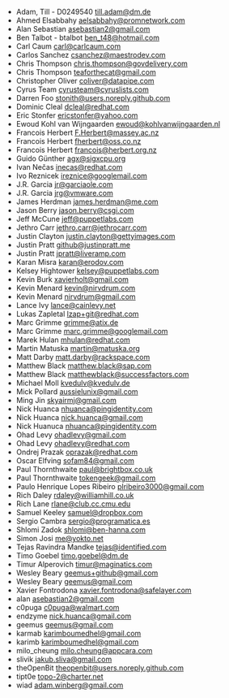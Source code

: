 * Adam, Till - D0249540 <till.adam@dm.de>
* Ahmed Elsabbahy <aelsabbahy@promnetwork.com>
* Alan Sebastian <asebastian2@gmail.com>
* Ben Talbot - btalbot <ben_t48@hotmail.com>
* Carl Caum <carl@carlcaum.com>
* Carlos Sanchez <csanchez@maestrodev.com>
* Chris Thompson <chris.thompson@govdelivery.com>
* Chris Thompson <teaforthecat@gmail.com>
* Christopher Oliver <coliver@datapipe.com>
* Cyrus Team <cyrusteam@cyruslists.com>
* Darren Foo <stonith@users.noreply.github.com>
* Dominic Cleal <dcleal@redhat.com>
* Eric Stonfer <ericstonfer@yahoo.com>
* Ewoud Kohl van Wijngaarden <ewoud@kohlvanwijngaarden.nl>
* Francois Herbert <F.Herbert@massey.ac.nz>
* Francois Herbert <fherbert@oss.co.nz>
* Francois Herbert <francois@herbert.org.nz>
* Guido Günther <agx@sigxcpu.org>
* Ivan Nečas <inecas@redhat.com>
* Ivo Reznicek <ireznice@googlemail.com>
* J.R. Garcia <jr@garciaole.com>
* J.R. Garcia <jrg@vmware.com>
* James Herdman <james.herdman@me.com>
* Jason Berry <jason.berry@csgi.com>
* Jeff McCune <jeff@puppetlabs.com>
* Jethro Carr <jethro.carr@jethrocarr.com>
* Justin Clayton <justin.clayton@gettyimages.com>
* Justin Pratt <github@justinpratt.me>
* Justin Pratt <jpratt@liveramp.com>
* Karan Misra <karan@erodov.com>
* Kelsey Hightower <kelsey@puppetlabs.com>
* Kevin Burk <xavierholt@gmail.com>
* Kevin Menard <kevin@nirvdrum.com>
* Kevin Menard <nirvdrum@gmail.com>
* Lance Ivy <lance@cainlevy.net>
* Lukas Zapletal <lzap+git@redhat.com>
* Marc Grimme <grimme@atix.de>
* Marc Grimme <marc.grimme@googlemail.com>
* Marek Hulan <mhulan@redhat.com>
* Martin Matuska <martin@matuska.org>
* Matt Darby <matt.darby@rackspace.com>
* Matthew Black <matthew.black@sap.com>
* Matthew Black <matthewblack@successfactors.com>
* Michael Moll <kvedulv@kvedulv.de>
* Mick Pollard <aussielunix@gmail.com>
* Ming Jin <skyairmj@gmail.com>
* Nick Huanca <nhuanca@pingidentity.com>
* Nick Huanca <nick.huanca@gmail.com>
* Nick Huanuca <nhuanca@pingidentity.com>
* Ohad Levy <ohadlevy@gmail.com>
* Ohad Levy <ohadlevy@redhat.com>
* Ondrej Prazak <oprazak@redhat.com>
* Oscar Elfving <sofam84@gmail.com>
* Paul Thornthwaite <paul@brightbox.co.uk>
* Paul Thornthwaite <tokengeek@gmail.com>
* Paulo Henrique Lopes Ribeiro <plribeiro3000@gmail.com>
* Rich Daley <rdaley@williamhill.co.uk>
* Rich Lane <rlane@club.cc.cmu.edu>
* Samuel Keeley <samuel@dropbox.com>
* Sergio Cambra <sergio@programatica.es>
* Shlomi Zadok <shlomi@ben-hanna.com>
* Simon Josi <me@yokto.net>
* Tejas Ravindra Mandke <tejas@identified.com>
* Timo Goebel <timo.goebel@dm.de>
* Timur Alperovich <timur@maginatics.com>
* Wesley Beary <geemus+github@gmail.com>
* Wesley Beary <geemus@gmail.com>
* Xavier Fontrodona <xavier.fontrodona@safelayer.com>
* alan <asebastian2@gmail.com>
* c0puga <c0puga@walmart.com>
* endzyme <nick.huanca@gmail.com>
* geemus <geemus@gmail.com>
* karmab <karimboumedhel@gmail.com>
* karimb <karimboumedhel@gmail.com>
* milo_cheung <milo.cheung@appcara.com>
* slivik <jakub.sliva@gmail.com>
* theOpenBit <theopenbit@users.noreply.github.com>
* tipt0e <topo-2@charter.net>
* wiad <adam.winberg@gmail.com>
